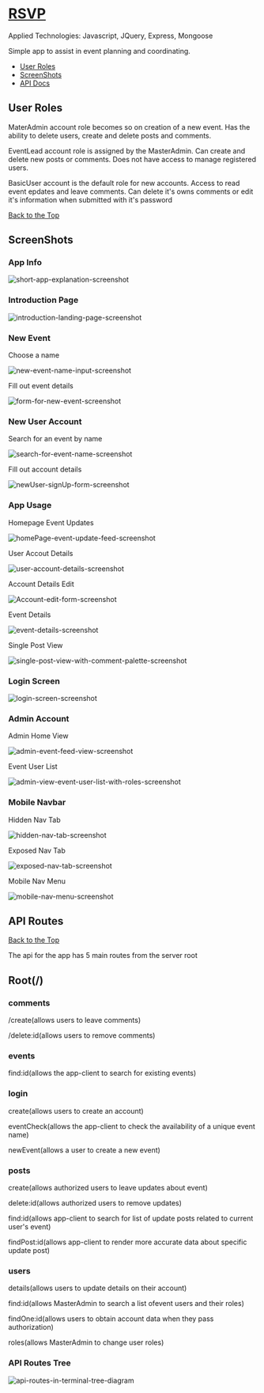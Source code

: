 <h1> <a href="https://rsvp-no-regrets.herokuapp.com">RSVP</a> </h1>
<a id="backToTop"></a>

<p>Applied Technologies: Javascript, JQuery, Express, Mongoose</p>

<p>Simple app to assist in event planning and coordinating.</p>
<ul>
<li><a href="#userRoles">User Roles</a></li>
<li><a href="#screenShots">ScreenShots</a></li>
<li><a href="#apiRoutes">API Docs</a></li>
</ul>
<section>
<a id="userRoles"><h2>User Roles</h2></a>



<p>MaterAdmin account role becomes so on creation of a new event. Has the ability to delete users, create and delete posts and comments.</p>
<p>EventLead account role is assigned by the MasterAdmin. Can create and delete new posts or comments. Does not have access to manage registered users.</p>
<p>BasicUser account is the default role for new accounts. Access to read event epdates and leave comments. Can delete it's owns comments or edit it's information when submitted with it's password</p>

</section>



<section id="screenShots">
<a href="#backToTop">Back to the Top</a>
  <h2>ScreenShots</h2>

<h3>App Info</h3>
  <img src="https://github.com/Vlacross/RSVP/blob/master/public/siteImages/appInfo.jpeg?raw=true" alt="short-app-explanation-screenshot">

<h3>Introduction Page</h3>
  <img src="https://github.com/Vlacross/RSVP/blob/master/public/siteImages/landing.jpeg?raw=true" alt="introduction-landing-page-screenshot">

<h3>New Event</h3>
  <p>Choose a name</p>
  <img src="https://github.com/Vlacross/RSVP/blob/master/public/siteImages/newEvent/newEvent.jpeg?raw=true" alt="new-event-name-input-screenshot">
  <p>Fill out event details</p>
  <img src="https://github.com/Vlacross/RSVP/blob/master/public/siteImages/newEvent/newEventDetails.jpeg?raw=true" alt="form-for-new-event-screenshot">

<h3>New User Account</h3>
  <p>Search for an event by name</p>
  <img src="https://github.com/Vlacross/RSVP/blob/master/public/siteImages/newUser/signUp.jpeg?raw=true" alt="search-for-event-name-screenshot">
  <p>Fill out account details</p>
  <img src="https://github.com/Vlacross/RSVP/blob/master/public/siteImages/newUser/newUserForm.jpeg?raw=true" alt="newUser-signUp-form-screenshot">

<h3>App Usage</h3>
  <p>Homepage Event Updates</p>
  <img src="https://github.com/Vlacross/RSVP/blob/master/public/siteImages/appUse/HomepageFeed.jpeg?raw=true" alt="homePage-event-update-feed-screenshot">

  <p>User Accout Details</p>
  <img src="https://github.com/Vlacross/RSVP/blob/master/public/siteImages/appUse/accountDetails.jpeg?raw=true" alt="user-account-details-screenshot">

  <p>Account Details Edit</p>
  <img src="https://github.com/Vlacross/RSVP/blob/master/public/siteImages/appUse/accountEdit.jpeg?raw=true" alt="Account-edit-form-screenshot">

  <p>Event Details</p>
  <img src="https://github.com/Vlacross/RSVP/blob/master/public/siteImages/appUse/eventDetails.jpeg?raw=true" alt="event-details-screenshot">

  <p>Single Post View</p>
  <img src="https://github.com/Vlacross/RSVP/blob/master/public/siteImages/appUse/singlePostWithComments.jpeg?raw=true" alt="single-post-view-with-comment-palette-screenshot">

<h3>Login Screen</h3>
  <img src="https://github.com/Vlacross/RSVP/blob/master/public/siteImages/login/login.jpeg?raw=true" alt="login-screen-screenshot">

<h3>Admin Account</h3>
  <p>Admin Home View</p>
  <img src="https://github.com/Vlacross/RSVP/blob/master/public/siteImages/AdminUse/AdminHome.jpeg?raw=true" alt="admin-event-feed-view-screenshot">

  <p>Event User List</p>
  <img src="https://github.com/Vlacross/RSVP/blob/master/public/siteImages/AdminUse/AdminEventUserList.jpeg?raw=true" alt="admin-view-event-user-list-with-roles-screenshot">

<h3>Mobile Navbar</h3>

<p>Hidden Nav Tab</p>
<img src="https://github.com/Vlacross/RSVP/blob/master/public/siteImages/mobileNav/hiddenNav.jpeg?raw=true" alt="hidden-nav-tab-screenshot">

<p>Exposed Nav Tab</p>
<img src="https://github.com/Vlacross/RSVP/blob/master/public/siteImages/mobileNav/exposedNavTab.jpeg?raw=true" alt="exposed-nav-tab-screenshot">

<p>Mobile Nav Menu</p>
<img src="https://github.com/Vlacross/RSVP/blob/master/public/siteImages/mobileNav/mobileNav.jpeg?raw=true" alt="mobile-nav-menu-screenshot">


</section>


<section class="apiRoutes">
<a id="apiRoutes"><h1>API Routes</h1></a>
<a href="#backToTop">Back to the Top</a>

<p>The api for the app has 5 main routes from the server root</p>
<h2>Root(/)</h2>

<h3>comments</h3>
  <p>/create(allows users to leave comments)</p>
  <p>/delete:id(allows users to remove comments)</p>

<h3>events</h3>
  <p>find:id(allows the app-client to search for existing events)</p>

<h3>login</h3>
  <p>create(allows users to create an account)</p>
  <p>eventCheck(allows the app-client to check the availability of a unique event name)</p>
  <p>newEvent(allows a user to create a new event)</p>

<h3>posts</h3>
  <p>create(allows authorized users to leave updates about event)</p>
  <p>delete:id(allows authorized users to remove updates)</p>
  <p>find:id(allows app-client to search for list of update posts related to current user's event)</p>
  <p>findPost:id(allows app-client to render more accurate data about specific update post)</p>

<h3>users</h3>
  <p>details(allows users to update details on their account)</p>
  <p>find:id(allows MasterAdmin to search a list ofevent users and their roles)</p>
  <p>findOne:id(allows users to obtain account data when they pass authorization)</p>
  <p>roles(allows MasterAdmin to change user roles)</p>



<h3>API Routes Tree</h3>
<img src="https://github.com/Vlacross/RSVP/blob/master/public/siteImages/apitTreeDoc.png?raw=true" alt="api-routes-in-terminal-tree-diagram">

</section>




















